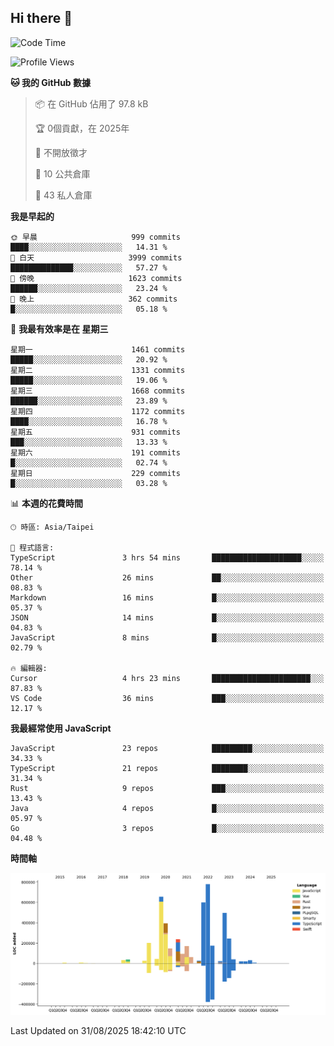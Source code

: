 ## Hi there 👋

<!--START_SECTION:waka-->
![Code Time](http://img.shields.io/badge/Code%20Time-453%20hrs%2011%20mins-blue)

![Profile Views](http://img.shields.io/badge/%E5%80%8B%E4%BA%BA%E9%A0%81%E9%9D%A2%E7%80%8F%E8%A6%BD%E6%AC%A1%E6%95%B8-0-blue)

**🐱 我的 GitHub 數據** 

> 📦 在 GitHub 佔用了 97.8 kB 
 > 
> 🏆  0個貢獻，在 2025年
 > 
> 🚫 不開放徵才
 > 
> 📜 10 公共倉庫 
 > 
> 🔑 43 私人倉庫 
 > 
**我是早起的** 

```text
🌞 早晨                     999 commits         ████░░░░░░░░░░░░░░░░░░░░░   14.31 % 
🌆 白天                     3999 commits        ██████████████░░░░░░░░░░░   57.27 % 
🌃 傍晚                     1623 commits        ██████░░░░░░░░░░░░░░░░░░░   23.24 % 
🌙 晚上                     362 commits         █░░░░░░░░░░░░░░░░░░░░░░░░   05.18 % 
```
📅 **我最有效率是在 星期三** 

```text
星期一                      1461 commits        █████░░░░░░░░░░░░░░░░░░░░   20.92 % 
星期二                      1331 commits        █████░░░░░░░░░░░░░░░░░░░░   19.06 % 
星期三                      1668 commits        ██████░░░░░░░░░░░░░░░░░░░   23.89 % 
星期四                      1172 commits        ████░░░░░░░░░░░░░░░░░░░░░   16.78 % 
星期五                      931 commits         ███░░░░░░░░░░░░░░░░░░░░░░   13.33 % 
星期六                      191 commits         █░░░░░░░░░░░░░░░░░░░░░░░░   02.74 % 
星期日                      229 commits         █░░░░░░░░░░░░░░░░░░░░░░░░   03.28 % 
```


📊 **本週的花費時間** 

```text
🕑︎ 時區: Asia/Taipei

💬 程式語言: 
TypeScript               3 hrs 54 mins       ████████████████████░░░░░   78.14 % 
Other                    26 mins             ██░░░░░░░░░░░░░░░░░░░░░░░   08.83 % 
Markdown                 16 mins             █░░░░░░░░░░░░░░░░░░░░░░░░   05.37 % 
JSON                     14 mins             █░░░░░░░░░░░░░░░░░░░░░░░░   04.83 % 
JavaScript               8 mins              █░░░░░░░░░░░░░░░░░░░░░░░░   02.79 % 

🔥 編輯器: 
Cursor                   4 hrs 23 mins       ██████████████████████░░░   87.83 % 
VS Code                  36 mins             ███░░░░░░░░░░░░░░░░░░░░░░   12.17 % 
```

**我最經常使用 JavaScript** 

```text
JavaScript               23 repos            █████████░░░░░░░░░░░░░░░░   34.33 % 
TypeScript               21 repos            ████████░░░░░░░░░░░░░░░░░   31.34 % 
Rust                     9 repos             ███░░░░░░░░░░░░░░░░░░░░░░   13.43 % 
Java                     4 repos             █░░░░░░░░░░░░░░░░░░░░░░░░   05.97 % 
Go                       3 repos             █░░░░░░░░░░░░░░░░░░░░░░░░   04.48 % 
```



**時間軸**

![Lines of Code chart](https://raw.githubusercontent.com/jos61404/jos61404/main/assets/bar_graph.png)


 Last Updated on 31/08/2025 18:42:10 UTC
<!--END_SECTION:waka-->



<!--
**jos61404/jos61404** is a ✨ _special_ ✨ repository because its `README.md` (this file) appears on your GitHub profile.

Here are some ideas to get you started:

- 🔭 I’m currently working on ...
- 🌱 I’m currently learning ...
- 👯 I’m looking to collaborate on ...
- 🤔 I’m looking for help with ...
- 💬 Ask me about ...
- 📫 How to reach me: ...
- 😄 Pronouns: ...
- ⚡ Fun fact: ...
-->
